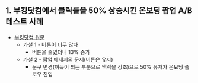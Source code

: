 ## 1. 부킹닷컴에서 클릭률을 50% 상승시킨 온보딩 팝업 A/B 테스트 사례
* [부킹닷컴 원문](https://booking.design/what-we-learned-onboarding-2-million-hosts-on-booking-com-99412c03fa3a?gi=8c8842f1bf22)
  * 가설 1 - 버튼이 너무 많다
    * 버튼을 줄였더니 13% 증가
  * 가설 2 - 팝업 메세지의 문제(버튼은 유지)
    * 문구 변경(이득이 되는 부분으로 맥락을 강조)으로 50% 유저가 온보딩 플로우 진입
